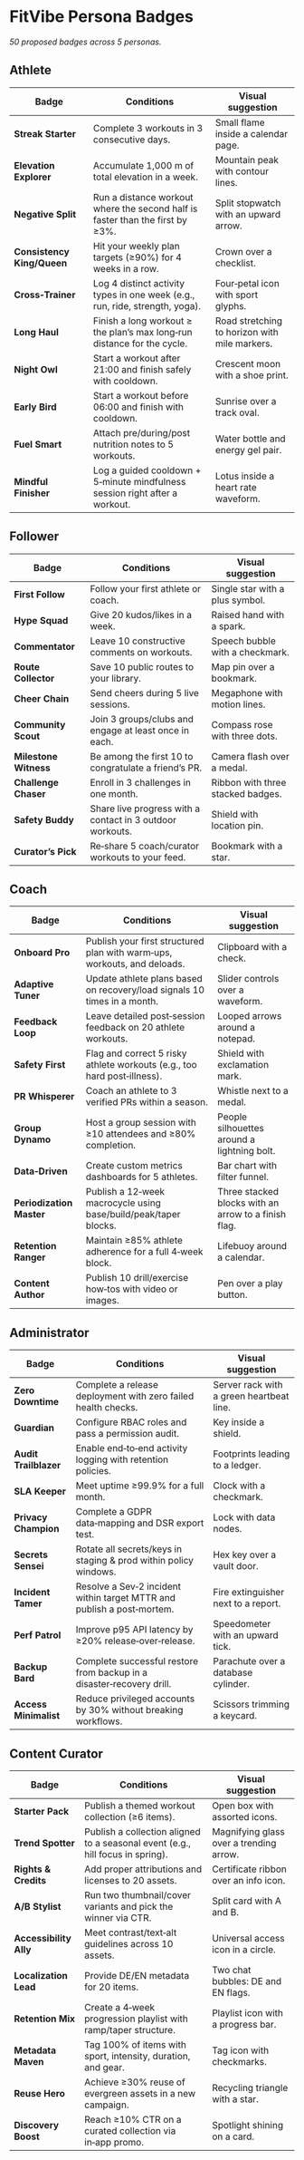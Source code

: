 # FitVibe Persona Badges

_50 proposed badges across 5 personas._

## Athlete

| Badge | Conditions | Visual suggestion |
|---|---|---|
| **Streak Starter** | Complete 3 workouts in 3 consecutive days. | Small flame inside a calendar page. |
| **Elevation Explorer** | Accumulate 1,000 m of total elevation in a week. | Mountain peak with contour lines. |
| **Negative Split** | Run a distance workout where the second half is faster than the first by ≥3%. | Split stopwatch with an upward arrow. |
| **Consistency King/Queen** | Hit your weekly plan targets (≥90%) for 4 weeks in a row. | Crown over a checklist. |
| **Cross‑Trainer** | Log 4 distinct activity types in one week (e.g., run, ride, strength, yoga). | Four‑petal icon with sport glyphs. |
| **Long Haul** | Finish a long workout ≥ the plan’s max long‑run distance for the cycle. | Road stretching to horizon with mile markers. |
| **Night Owl** | Start a workout after 21:00 and finish safely with cooldown. | Crescent moon with a shoe print. |
| **Early Bird** | Start a workout before 06:00 and finish with cooldown. | Sunrise over a track oval. |
| **Fuel Smart** | Attach pre/during/post nutrition notes to 5 workouts. | Water bottle and energy gel pair. |
| **Mindful Finisher** | Log a guided cooldown + 5‑minute mindfulness session right after a workout. | Lotus inside a heart rate waveform. |

## Follower

| Badge | Conditions | Visual suggestion |
|---|---|---|
| **First Follow** | Follow your first athlete or coach. | Single star with a plus symbol. |
| **Hype Squad** | Give 20 kudos/likes in a week. | Raised hand with a spark. |
| **Commentator** | Leave 10 constructive comments on workouts. | Speech bubble with a checkmark. |
| **Route Collector** | Save 10 public routes to your library. | Map pin over a bookmark. |
| **Cheer Chain** | Send cheers during 5 live sessions. | Megaphone with motion lines. |
| **Community Scout** | Join 3 groups/clubs and engage at least once in each. | Compass rose with three dots. |
| **Milestone Witness** | Be among the first 10 to congratulate a friend’s PR. | Camera flash over a medal. |
| **Challenge Chaser** | Enroll in 3 challenges in one month. | Ribbon with three stacked badges. |
| **Safety Buddy** | Share live progress with a contact in 3 outdoor workouts. | Shield with location pin. |
| **Curator’s Pick** | Re‑share 5 coach/curator workouts to your feed. | Bookmark with a star. |

## Coach

| Badge | Conditions | Visual suggestion |
|---|---|---|
| **Onboard Pro** | Publish your first structured plan with warm‑ups, workouts, and deloads. | Clipboard with a check. |
| **Adaptive Tuner** | Update athlete plans based on recovery/load signals 10 times in a month. | Slider controls over a waveform. |
| **Feedback Loop** | Leave detailed post‑session feedback on 20 athlete workouts. | Looped arrows around a notepad. |
| **Safety First** | Flag and correct 5 risky athlete workouts (e.g., too hard post‑illness). | Shield with exclamation mark. |
| **PR Whisperer** | Coach an athlete to 3 verified PRs within a season. | Whistle next to a medal. |
| **Group Dynamo** | Host a group session with ≥10 attendees and ≥80% completion. | People silhouettes around a lightning bolt. |
| **Data‑Driven** | Create custom metrics dashboards for 5 athletes. | Bar chart with filter funnel. |
| **Periodization Master** | Publish a 12‑week macrocycle using base/build/peak/taper blocks. | Three stacked blocks with an arrow to a finish flag. |
| **Retention Ranger** | Maintain ≥85% athlete adherence for a full 4‑week block. | Lifebuoy around a calendar. |
| **Content Author** | Publish 10 drill/exercise how‑tos with video or images. | Pen over a play button. |

## Administrator

| Badge | Conditions | Visual suggestion |
|---|---|---|
| **Zero Downtime** | Complete a release deployment with zero failed health checks. | Server rack with a green heartbeat line. |
| **Guardian** | Configure RBAC roles and pass a permission audit. | Key inside a shield. |
| **Audit Trailblazer** | Enable end‑to‑end activity logging with retention policies. | Footprints leading to a ledger. |
| **SLA Keeper** | Meet uptime ≥99.9% for a full month. | Clock with a checkmark. |
| **Privacy Champion** | Complete a GDPR data‑mapping and DSR export test. | Lock with data nodes. |
| **Secrets Sensei** | Rotate all secrets/keys in staging & prod within policy windows. | Hex key over a vault door. |
| **Incident Tamer** | Resolve a Sev‑2 incident within target MTTR and publish a post‑mortem. | Fire extinguisher next to a report. |
| **Perf Patrol** | Improve p95 API latency by ≥20% release‑over‑release. | Speedometer with an upward tick. |
| **Backup Bard** | Complete successful restore from backup in a disaster‑recovery drill. | Parachute over a database cylinder. |
| **Access Minimalist** | Reduce privileged accounts by 30% without breaking workflows. | Scissors trimming a keycard. |

## Content Curator

| Badge | Conditions | Visual suggestion |
|---|---|---|
| **Starter Pack** | Publish a themed workout collection (≥6 items). | Open box with assorted icons. |
| **Trend Spotter** | Publish a collection aligned to a seasonal event (e.g., hill focus in spring). | Magnifying glass over a trending arrow. |
| **Rights & Credits** | Add proper attributions and licenses to 20 assets. | Certificate ribbon over an info icon. |
| **A/B Stylist** | Run two thumbnail/cover variants and pick the winner via CTR. | Split card with A and B. |
| **Accessibility Ally** | Meet contrast/text‑alt guidelines across 10 assets. | Universal access icon in a circle. |
| **Localization Lead** | Provide DE/EN metadata for 20 items. | Two chat bubbles: DE and EN flags. |
| **Retention Mix** | Create a 4‑week progression playlist with ramp/taper structure. | Playlist icon with a progress bar. |
| **Metadata Maven** | Tag 100% of items with sport, intensity, duration, and gear. | Tag icon with checkmarks. |
| **Reuse Hero** | Achieve ≥30% reuse of evergreen assets in a new campaign. | Recycling triangle with a star. |
| **Discovery Boost** | Reach ≥10% CTR on a curated collection via in‑app promo. | Spotlight shining on a card. |
